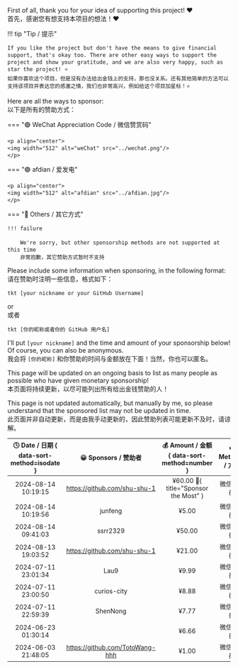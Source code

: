 First of all, thank you for your idea of supporting this project! ❤️  
首先，感谢您有想支持本项目的想法！❤️

!!! tip "Tip / 提示"

    If you like the project but don't have the means to give financial support, that's okay too. There are other easy ways to support the project and show your gratitude, and we are also very happy, such as star the project! ⭐  
    如果你喜欢这个项目，但是没有办法给出金钱上的支持，那也没关系。还有其他简单的方法可以支持该项目并表达您的感激之情，我们也非常高兴，例如给这个项目加星标！⭐

Here are all the ways to sponsor:  
以下是所有的赞助方式：

=== "🟢 WeChat Appreciation Code / 微信赞赏码"

    <p align="center">
    <img width="512" alt="weChat" src="../wechat.png"/>
    </p>

=== "🟣 afdian / 爱发电"

    <p align="center">
    <img width="512" alt="afdian" src="../afdian.jpg"/>
    </p>

=== "🔵 Others / 其它方式"

    !!! failure

        We're sorry, but other sponsorship methods are not supported at this time  
        非常抱歉，其它赞助方式暂时不支持

Please include some information when sponsoring, in the following format:  
请在赞助时注明一些信息，格式如下：

```linenums="0"
tkt [your nickname or your GitHub Username]
```

or  
或者

```linenums="0"
tkt [你的昵称或者你的 GitHub 用户名]
```

I'll put `[your nickname]` and the time and amount of your sponsorship below! Of course, you can also be anonymous.  
我会将 `[你的昵称]` 和你赞助的时间与金额放在下面！当然，你也可以匿名。

This page will be updated on an ongoing basis to list as many people as possible who have given monetary sponsorship!  
本页面将持续更新，以尽可能列出所有给出金钱赞助的人！

This page is not updated automatically, but manually by me, so please understand that the sponsored list may not be updated in time.  
此页面并非自动更新，而是由我手动更新的，因此赞助列表可能更新不及时，请谅解。

| 🕓 Date / 日期 { data-sort-method=isodate } |       😀 Sponsors / 赞助者       | 💰 Amount / 金额 { data-sort-method=number } | ❤️ Methods / 方式 |
| :----------------------------------------: | :-----------------------------: | :-----------------------------------------: | :--------------: |
|            2024-08-14 10:19:15             |  https://github.com/shu-shu-1   | ¥60.00 :crown:{ title="Sponsor the Most" }  |    微信赞赏码    |
|            2024-08-14 10:19:56             |             junfeng             |                    ¥5.00                    |    微信赞赏码    |
|            2024-08-14 09:41:03             |            ssrr2329             |                   ¥50.00                    |    微信赞赏码    |
|            2024-08-13 19:03:52             |  https://github.com/shu-shu-1   |                   ¥21.00                    |    微信赞赏码    |
|            2024-07-11 23:01:34             |              Lau9               |                    ¥9.99                    |    微信赞赏码    |
|            2024-07-11 23:00:50             |           curios-city           |                    ¥8.88                    |    微信赞赏码    |
|            2024-07-11 22:59:39             |            ShenNong             |                    ¥7.77                    |    微信赞赏码    |
|            2024-06-23 01:30:14             |                                 |                    ¥6.66                    |    微信赞赏码    |
|            2024-06-03 21:48:05             | https://github.com/TotoWang-hhh |                    ¥1.00                    |    微信赞赏码    |
